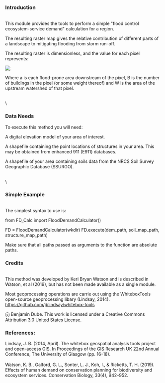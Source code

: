 ### Introduction
\
This module provides the tools to perform a simple "flood control ecosystem-service demand" calculation for a region. 

The resulting raster map gives the relative contribution of different parts of a landscape to mitigating flooding from storm run-off. 

The resulting raster is dimensionless, and the value for each pixel represents:

<img src="https://render.githubusercontent.com/render/math?math= \[ \sum_{a=1}^{n} B_a / W_a \]">

Where a is each flood-prone area downstream of the pixel, B is the number of buildings in the pixel (or some weight thereof) and W is the area of the upstream watershed of that pixel.  


\
\
### Data Needs  

To execute this method you will need:

A digital elevation model of your area of interest.

A shapefile containing the point locations of structures in your area. This may be obtained from enhanced 911 (E911) databases.

A shapefile of your area containing soils data from the NRCS Soil Survey Geographic Database (SSURGO).  

\
\

### Simple Example
\
The simplest syntax to use is:  

from FD_Calc import FloodDemandCalculator()

FD = FloodDemandCalculator(wkdir)
FD.execute(dem_path, soil_map_path, structure_map_path)  


Make sure that all paths passed as arguments to the function are absolute paths.

### Credits
\
This method was developed by Keri Bryan Watson and is described in Watson, et al (2019), but has not been made available as a single module.  

Most geoprocessing operations are carrie out using the WhiteboxTools open-source geoprocessing libary (Lindsay, 2014). https://github.com/jblindsay/whitebox-tools



ⓒ Benjamin Dube.
This work is licensed under a Creative Commons Attribution 3.0 United States License.  







### References:
Lindsay, J. B. (2014, April). The whitebox geospatial analysis tools project and open-access GIS. In Proceedings of the GIS Research UK 22nd Annual Conference, The University of Glasgow (pp. 16-18).  
\
Watson, K. B., Galford, G. L., Sonter, L. J., Koh, I., & Ricketts, T. H. (2019). Effects of human demand on conservation planning for biodiversity and ecosystem services. Conservation Biology, 33(4), 942–952.
